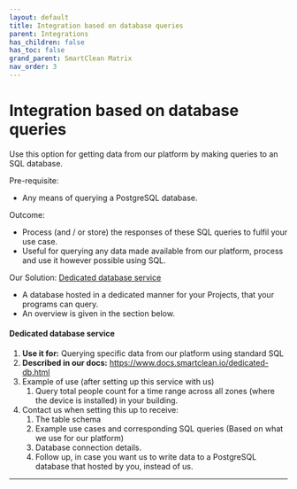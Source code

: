 ```yaml
---
layout: default
title: Integration based on database queries
parent: Integrations
has_children: false
has_toc: false
grand_parent: SmartClean Matrix
nav_order: 3
---
```


# Integration based on database queries
Use this option for getting data from our platform by making queries to an SQL database.

Pre-requisite: 
- Any means of querying a PostgreSQL database.

Outcome:
- Process (and / or store) the responses of these SQL queries to fulfil your use case.
- Useful for querying any data made available from our platform, process and use it however possible using SQL.

Our Solution:
[Dedicated database service](https://www.docs.smartclean.io/dedicated-db.html) 
- A database hosted in a dedicated manner for your Projects, that your programs can query.
- An overview is given in the section below.

#### Dedicated database service
1. **Use it for:** Querying specific data from our platform using standard SQL
2. **Described in our docs:** https://www.docs.smartclean.io/dedicated-db.html
3. Example of use (after setting up this service with us)
   1. Query total people count for a time range across all zones 
   (where the device is installed) in your building.
4. Contact us when setting this up to receive:
   1. The table schema
   2. Example use cases and corresponding SQL queries
      (Based on what we use for our platform)
   3. Database connection details.
   4. Follow up, in case you want us to write data to a PostgreSQL database that hosted by you, instead of us.

---
